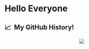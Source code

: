 <p align="center">
  <h1> Hello Everyone </h1>
</p>


<h2> 📈 &nbsp;My GitHub History!</h2>

  
<p align="center">
  <img src="https://capsule-render.vercel.app/api?type=waving&color=gradient&height=100&section=footer"/>
</p>
